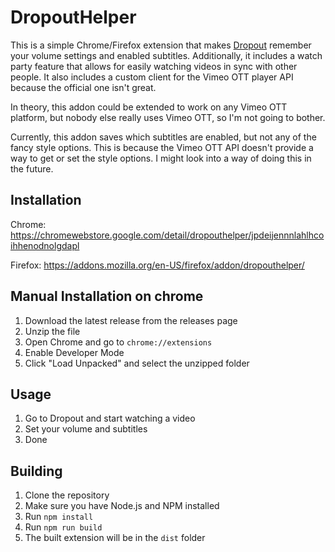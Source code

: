 # DropoutHelper
This is a simple Chrome/Firefox extension that makes [Dropout](https://dropout.tv) remember
your volume settings and enabled subtitles. Additionally, it includes a watch party feature that allows for
easily watching videos in sync with other people. It also includes a custom client for the 
Vimeo OTT player API because the official one isn't great.

In theory, this addon could be extended to work on any Vimeo OTT platform, 
but nobody else really uses Vimeo OTT, so I'm not going to bother.

Currently, this addon saves which subtitles are enabled, but not any of the fancy style options. 
This is because the Vimeo OTT API doesn't provide a way to get or set the style options. 
I might look into a way of doing this in the future.

## Installation

Chrome: https://chromewebstore.google.com/detail/dropouthelper/jpdeijennnlahlhcoihhenodnolgdapl

Firefox: https://addons.mozilla.org/en-US/firefox/addon/dropouthelper/

## Manual Installation on chrome
1. Download the latest release from the releases page
2. Unzip the file
3. Open Chrome and go to `chrome://extensions`
4. Enable Developer Mode
5. Click "Load Unpacked" and select the unzipped folder

## Usage
1. Go to Dropout and start watching a video
2. Set your volume and subtitles
3. Done

## Building
1. Clone the repository
2. Make sure you have Node.js and NPM installed
3. Run `npm install`
4. Run `npm run build`
5. The built extension will be in the `dist` folder
